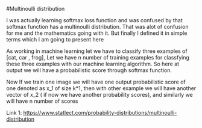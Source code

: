 #Multinoulli distribution

I was actually learning softmax loss function and was confused by that softmax function has a multinoulli distribution. 
That was alot of confusion for me and the mathematics going with it. But finally I defined it in simple terms which I am 
going to present here
 
 As working in machine learning let we have to classify three examples of [cat, car , frog], Let we have n number of training examples for classfying these three examples with our machine learning algorithm. So here at output we will have a probabilistic score through softmax function. 
 
 Now If we train one image we will have one output probabilistic score of one denoted as x_1 of size k*1, then with other example we will have another vector of x_2 ( if now we have another probability scores), and similarly we will have n number of scores 
 
 Link 1: https://www.statlect.com/probability-distributions/multinoulli-distribution 
